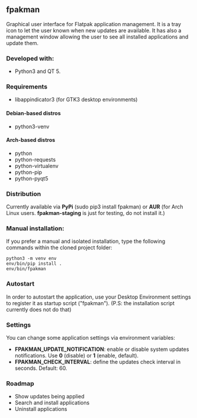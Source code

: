 ## fpakman
Graphical user interface for Flatpak application management. It is a tray icon to let the user known when new updates are available.
It has also a management window allowing the user to see all installed applications and update them.

### Developed with:
- Python3 and QT 5.

### Requirements
- libappindicator3 (for GTK3 desktop environments)
#### Debian-based distros
- python3-venv
#### Arch-based distros
- python
- python-requests
- python-virtualenv
- python-pip
- python-pyqt5

### Distribution
Currently available via **PyPi** (sudo pip3 install fpakman) or **AUR** (for Arch Linux users. **fpakman-staging** is just for testing, do not install it.)


### Manual installation:
If you prefer a manual and isolated installation, type the following commands within the cloned project folder:
```
python3 -m venv env
env/bin/pip install .
env/bin/fpakman
```

### Autostart
In order to autostart the application, use your Desktop Environment settings to register it as startup script ("fpakman").
(P.S: the installation script currently does not do that)

### Settings
You can change some application settings via environment variables:
- **FPAKMAN_UPDATE_NOTIFICATION**: enable or disable system updates notifications. Use **0** (disable) or **1** (enable, default).
- **FPAKMAN_CHECK_INTERVAL**: define the updates check interval in seconds. Default: 60.

### Roadmap
- Show updates being applied
- Search and install applications
- Uninstall applications
